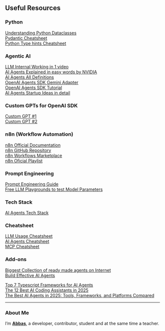 
<!-- Welcome to my **personal learning vault** for everything related to **Agentic AI**.  
This repository is where I document my journey, experiments, resources, and notes — a mix of **code vlogging**, tutorials, and practice projects.  
If you're also exploring Agentic AI, this repo can serve as a structured reference. -->

<!-- ---

## 📖 About This Repository
This is not just a collection of random code — it’s my step-by-step learning path in **Agentic AI**, covering:
- **Fundamentals** of Generative AI and LLMs
- **Prompt Engineering** best practices
- **OpenAI Agents SDK** concepts and tools
- **Multi-Agent Systems**
- **Integrations** with APIs and frameworks
- **My custom tools & utilities**

---

## 🗂 Folder Structure & Topics

```
Agentic-AI-with-Abbas/
│
├── 01-generative-ai-basics/       # Core AI & LLM concepts
├── 02-prompt-engineering/         # Prompt design techniques
├── 03-openai-agents-sdk/          # Agents SDK learning & tools
├── 04-multi-agent-systems/        # Multi-agent orchestration
├── 05-memory-and-context/         # Agent memory systems
├── 06-agent-tools-library/        # My custom AI tools
├── 07-ai-integrations/            # APIs, LangChain, HuggingFace
├── 08-markdown-tips/              # Markdown cheatsheets & tips
├── 09-useful-resources/           # Links, videos, blogs
└── README.md                      # This file
```

--- -->



<!-- ## OpenAI Agents SDK Boilerplate

```python
from agents import Agent, Runner
from agentsdk_gemini_adapter import config

# Create an agent using Agent class 
agent = Agent(
    name="Assistant",
    instructions="You are a helpful assistant.",
)

# Pass the Gemini configuration in run_config to any Runner method
result = Runner.run_sync(agent, "What is 2 + 2?", run_config=config)

print("Result:", result.final_output)
```

### Prerequisites for this boilerplate

- Make sure that GEMINI_API_KEY is set
- [OpenAI Agents SDK](https://openai.github.io/openai-agents-python/) is already installed -->

## Useful Resources

### Python
[Understanding Python Dataclasses](https://www.geeksforgeeks.org/python/understanding-python-dataclasses/)  
[Pydantic Cheatsheet](https://michaelcurrin.github.io/dev-cheatsheets/cheatsheets/python/libraries/pydantic.html)  
[Python Type hints Cheatsheet](https://mypy.readthedocs.io/en/stable/cheat_sheet_py3.html)  

### Agentic AI
[LLM Internal Working in 1 video](https://youtu.be/wjZofJX0v4M?si=jPhFRK67iVzj3RBD)  
[AI Agents Explained in easy words by NVIDIA](https://www.nvidia.com/en-us/glossary/ai-agents/)  
[AI Agents All Definitions](https://app.mindstudio.ai/share/public/asset/46DOHFvzkfNowf3B6nT9LS)  
[OpenAI Agents SDK Gemini Adapter](https://pypi.org/project/agentsdk-gemini-adapter/)  
[OpenAI Agents SDK Tutorial](https://www.datacamp.com/tutorial/openai-agents-sdk-tutorial)  
[AI Agents Startup Ideas in detail](https://github.com/panaversity/learn-agentic-ai/tree/main/-01_lets_get_started/03_from_llms_to_stateful_long_runningl_multi_agents)  
<!-- [AI Agents Cheatsheet](https://media.datacamp.com/cms/ai-agents-cheat-sheet.pdf)   -->

### Custom GPTs for OpenAI SDK
[Custom GPT #1](https://chatgpt.com/g/g-67ecc41ba33081919fe5428c87e78373-agents-sdk)  
[Custom GPT #2](https://chatgpt.com/g/g-67d2c11e296c8191b18035f6319982e3-python-ai-agent-helper)  


### n8n (Workflow Automation)
  
[n8n Official Documentation](https://docs.n8n.io/)  
[n8n GitHub Repository](https://github.com/n8n-io/n8n)  
[n8n Workflows Marketplace](https://n8n.io/workflows)  
[n8n Oficial Playlist](https://www.youtube.com/playlist?list=PLlET0GsrLUL5HKJk1rb7t32sAs_iAlpZe)  

<!-- [Awesome n8n (Community Resources)](https://github.com/ahmadbilaldev/awesome-n8n)   -->
<!-- [How to Build AI Agents with n8n](https://n8n.io/blog/ai-agents-with-n8n)   -->


### Prompt Engineering
[Prompt Engineering Guide](https://github.com/dair-ai/Prompt-Engineering-Guide)  
[Free LLM Playgrounds to test Model Parameters](https://llm-explorer.com/static/blog/?id=free-llm-playgrounds)

### Tech Stack
[AI Agents Tech Stack](https://www.linkedin.com/posts/rakeshgohel01_ai-agents-are-about-90-software-engineering-activity-7353405600610881536-D36M?utm_source=share&utm_medium=member_desktop&rcm=ACoAAE4LvzIBUre-SsOdMUHO2iov_O9bjpaz5eE) 

### Cheatsheet
[LLM Usage Cheatsheet](https://github.com/Abbas-Asad/Agentic-AI/blob/main/cheatsheets/llm_usage_cheatsheet.gif)  
[AI Agents Cheatsheet](https://media.datacamp.com/cms/ai-agents-cheat-sheet.pdf)  
[MCP Cheatsheet](https://github.com/Abbas-Asad/Agentic-AI/blob/main/cheatsheets/mcp_cheatsheet.gif)  


### Add-ons 

<!-- [AI Agents Ecosystem](https://www.linkedin.com/posts/rakeshgohel01_ai-agents-are-about-90-software-engineering-activity-7353405600610881536-D36M?utm_source=share&utm_medium=member_desktop&rcm=ACoAAE4LvzIBUre-SsOdMUHO2iov_O9bjpaz5eE)   -->
<!-- [Prompt Engineering Guide](https://github.com/dair-ai/Prompt-Engineering-Guide)   -->
[Biggest Collection of ready made agents on Internet](https://github.com/Shubhamsaboo/awesome-llm-apps)  
[Build Effective AI Agents](https://www.anthropic.com/engineering/building-effective-agents) 
 

[Top 7 Typescript Frameworks for AI Agents](https://medium.com/@wahyuikbal/top-7-typescript-frameworks-for-ai-agents-08710bc7d5ff)  
[The 12 Best AI Coding Assistants in 2025](https://www.datacamp.com/blog/best-ai-coding-assistants)  
[The Best AI Agents in 2025: Tools, Frameworks, and Platforms Compared](https://www.datacamp.com/blog/best-ai-agents)  

---

### About Me
I’m **[Abbas](https://www.linkedin.com/in/agentic-ai-developer/)**, a developer, contributor, student and at the same time a teacher.  



<!-- 

## 🔗 Useful Resources

### Official Docs
- [OpenAI Agents SDK Documentation](https://api.openai.com/docs/agents)
- [LangChain Docs](https://python.langchain.com/docs/)
- [HuggingFace](https://huggingface.co/docs)

### Recommended Videos
- [OpenAI Agents SDK Walkthrough – YouTube](#)
- [Prompt Engineering Crash Course – YouTube](#)

### Blogs & Articles
- [Understanding Multi-Agent Systems](#)
- [Best Practices in Agent Tool Design](#)

---

## 🛠 Tech Stack & Tools
- **Languages:** Python, TypeScript
- **AI SDKs:** OpenAI Agents SDK, LangChain
- **Utilities:** Markdown, GitHub Projects
- **Other Tools:** HuggingFace, REST APIs

--- -->

